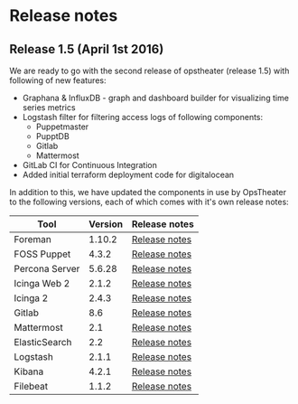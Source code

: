 # Release notes

## Release 1.5 (April 1st 2016)

We are ready to go with the second release of opstheater (release 1.5) with following of new features:
* Graphana & InfluxDB - graph and dashboard builder for visualizing time series metrics
* Logstash filter for filtering access logs of following components:
  * Puppetmaster
  * PupptDB
  * Gitlab
  * Mattermost
* GitLab CI for Continuous Integration
* Added initial terraform deployment code for digitalocean

  
  
In addition to this, we have updated the components in use by OpsTheater to the following versions, each of which comes with it's own release notes:

| Tool | Version | Release notes |
|--- | --- | --- | 
| Foreman | 1.10.2 | [Release notes](http://theforeman.org/manuals/1.10/index.html#Releasenotesfor1.10.2) |
| FOSS Puppet | 4.3.2 | [Release notes](https://docs.puppetlabs.com/puppet/4.3/reference/release_notes.html#puppet-432) |
| Percona Server | 5.6.28 | [Release notes](https://www.percona.com/doc/percona-server/5.6/release-notes/Percona-Server-5.6.28-76.1.html#module-5.6.28-76.1) |
| Icinga Web 2 | 2.1.2 | [Release notes](https://github.com/Icinga/icingaweb2/blob/master/ChangeLog) |
| Icinga 2 | 2.4.3 | [Release notes](http://docs.icinga.org/icinga2/latest/doc/module/icinga2/chapter/about-icinga2#whats-new) |
| Gitlab | 8.6 | [Release notes](https://gitlab.com/gitlab-org/gitlab-ce/blob/master/CHANGELOG) |
| Mattermost | 2.1 | [Release notes](https://github.com/mattermost/platform/releases/tag/v2.1.0) |
| ElasticSearch | 2.2 | [Release notes](https://www.elastic.co/guide/en/elasticsearch/reference/current/release-notes-2.2.0.html) |
| Logstash | 2.1.1 | [Release notes](https://github.com/elastic/logstash/blob/2.1/CHANGELOG.md) |
| Kibana | 4.2.1 | [Release notes](https://www.elastic.co/guide/en/kibana/4.2/releasenotes.html) |
| Filebeat | 1.1.2 | [Release notes](https://www.elastic.co/guide/en/beats/libbeat/current/release-notes-1.1.2.html) |